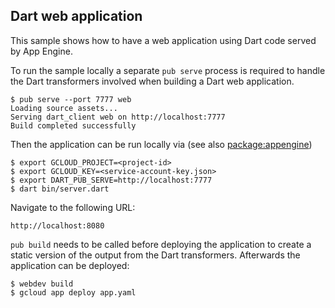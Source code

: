 Dart web application
--------------------
This sample shows how to have a web application using Dart code served
by App Engine.

To run the sample locally a separate `pub serve` process is required to
handle the Dart transformers involved when building a Dart web application.

    $ pub serve --port 7777 web
    Loading source assets...
    Serving dart_client web on http://localhost:7777
    Build completed successfully

Then the application can be run locally via (see also
[package:appengine](https://github.com/dart-lang/appengine/blob/master/README.md))

    $ export GCLOUD_PROJECT=<project-id>
    $ export GCLOUD_KEY=<service-account-key.json>
    $ export DART_PUB_SERVE=http://localhost:7777
    $ dart bin/server.dart

Navigate to the following URL:

    http://localhost:8080

`pub build` needs to be called before deploying the application to create a
static version of the output from the Dart transformers. Afterwards the
application can be deployed:

    $ webdev build
    $ gcloud app deploy app.yaml

